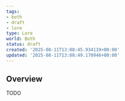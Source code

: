 ```yaml
---
tags:
- both
- draft
- lore
type: Lore
world: Both
status: draft
created: '2025-08-11T13:08:45.934119+00:00'
updated: '2025-08-11T13:08:49.170946+00:00'
---
```



## Overview

TODO
